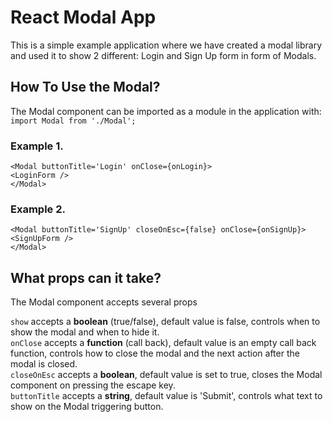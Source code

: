 # React Modal App
This is a simple example application where we have created a modal library and used it to show 2 different: Login and Sign Up form in form of Modals.

## How To Use the Modal?

The Modal component can be imported as a module in the application with:
`import Modal from './Modal';`

### Example 1.
`<Modal buttonTitle='Login' onClose={onLogin}>`<br />
  `<LoginForm />`<br />
`</Modal>`<br />

### Example 2.
`<Modal buttonTitle='SignUp' closeOnEsc={false} onClose={onSignUp}>`<br />
  `<SignUpForm />`<br />
`</Modal>`<br />

## What props can it take?
The Modal component accepts several props

`show` accepts a **boolean** (true/false), default value is false, controls when to show the modal and when to hide it.<br />
`onClose` accepts a **function** (call back), default value is an empty call back function, controls how to close the modal and the next action after the modal is closed.<br />
`closeOnEsc` accepts a **boolean**, default value is set to true, closes the Modal component on pressing the escape key.<br />
`buttonTitle` accepts a **string**, default value is 'Submit', controls what text to show on the Modal triggering button.<br />

